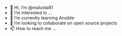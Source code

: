 - 👋 Hi, I’m @malusta81
- 👀 I’m interested in ...
- 🌱 I’m currently learning Ansible
- 💞️ I’m looking to collaborate on open source projects
- 📫 How to reach me ...

<!---
malusta81/malusta81 is a ✨ special ✨ repository because its `README.md` (this file) appears on your GitHub profile.
You can click the Preview link to take a look at your changes.
--->
